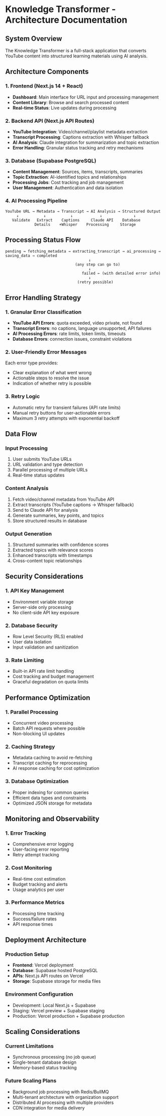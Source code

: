 # Knowledge Transformer - Architecture Documentation

## System Overview

The Knowledge Transformer is a full-stack application that converts YouTube content into structured learning materials using AI analysis.

## Architecture Components

### 1. Frontend (Next.js 14 + React)
- **Dashboard**: Main interface for URL input and processing management
- **Content Library**: Browse and search processed content
- **Real-time Status**: Live updates during processing

### 2. Backend API (Next.js API Routes)
- **YouTube Integration**: Video/channel/playlist metadata extraction
- **Transcript Processing**: Captions extraction with Whisper fallback
- **AI Analysis**: Claude integration for summarization and topic extraction
- **Error Handling**: Granular status tracking and retry mechanisms

### 3. Database (Supabase PostgreSQL)
- **Content Management**: Sources, items, transcripts, summaries
- **Topic Extraction**: AI-identified topics and relationships
- **Processing Jobs**: Cost tracking and job management
- **User Management**: Authentication and data isolation

### 4. AI Processing Pipeline

```
YouTube URL → Metadata → Transcript → AI Analysis → Structured Output
     ↓           ↓           ↓            ↓              ↓
   Validate   Extract    Captions     Claude API    Database
             Details    +Whisper    Processing     Storage
```

## Processing Status Flow

```
pending → fetching_metadata → extracting_transcript → ai_processing → saving_data → completed
                                     ↓
                               (any step can go to)
                                     ↓
                                  failed ← (with detailed error info)
                                     ↓
                                (retry possible)
```

## Error Handling Strategy

### 1. Granular Error Classification
- **YouTube API Errors**: quota exceeded, video private, not found
- **Transcript Errors**: no captions, language unsupported, API failures
- **AI Processing Errors**: rate limits, token limits, timeouts
- **Database Errors**: connection issues, constraint violations

### 2. User-Friendly Error Messages
Each error type provides:
- Clear explanation of what went wrong
- Actionable steps to resolve the issue
- Indication of whether retry is possible

### 3. Retry Logic
- Automatic retry for transient failures (API rate limits)
- Manual retry buttons for user-actionable errors
- Maximum 3 retry attempts with exponential backoff

## Data Flow

### Input Processing
1. User submits YouTube URLs
2. URL validation and type detection
3. Parallel processing of multiple URLs
4. Real-time status updates

### Content Analysis
1. Fetch video/channel metadata from YouTube API
2. Extract transcripts (YouTube captions → Whisper fallback)
3. Send to Claude API for analysis
4. Generate summaries, key points, and topics
5. Store structured results in database

### Output Generation
1. Structured summaries with confidence scores
2. Extracted topics with relevance scores
3. Enhanced transcripts with timestamps
4. Cross-content topic relationships

## Security Considerations

### 1. API Key Management
- Environment variable storage
- Server-side only processing
- No client-side API key exposure

### 2. Database Security
- Row Level Security (RLS) enabled
- User data isolation
- Input validation and sanitization

### 3. Rate Limiting
- Built-in API rate limit handling
- Cost tracking and budget management
- Graceful degradation on quota limits

## Performance Optimization

### 1. Parallel Processing
- Concurrent video processing
- Batch API requests where possible
- Non-blocking UI updates

### 2. Caching Strategy
- Metadata caching to avoid re-fetching
- Transcript caching for reprocessing
- AI response caching for cost optimization

### 3. Database Optimization
- Proper indexing for common queries
- Efficient data types and constraints
- Optimized JSON storage for metadata

## Monitoring and Observability

### 1. Error Tracking
- Comprehensive error logging
- User-facing error reporting
- Retry attempt tracking

### 2. Cost Monitoring
- Real-time cost estimation
- Budget tracking and alerts
- Usage analytics per user

### 3. Performance Metrics
- Processing time tracking
- Success/failure rates
- API response times

## Deployment Architecture

### Production Setup
- **Frontend**: Vercel deployment
- **Database**: Supabase hosted PostgreSQL
- **APIs**: Next.js API routes on Vercel
- **Storage**: Supabase storage for media files

### Environment Configuration
- Development: Local Next.js + Supabase
- Staging: Vercel preview + Supabase staging
- Production: Vercel production + Supabase production

## Scaling Considerations

### Current Limitations
- Synchronous processing (no job queue)
- Single-tenant database design
- Memory-based status tracking

### Future Scaling Plans
- Background job processing with Redis/BullMQ
- Multi-tenant architecture with organization support
- Distributed AI processing with multiple providers
- CDN integration for media delivery